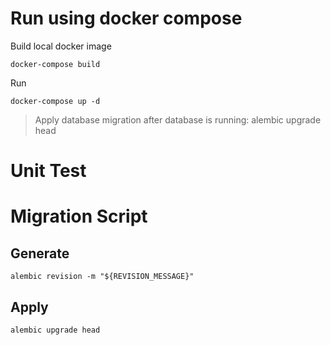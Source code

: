 # Run using docker compose

Build local docker image
```
docker-compose build
```

Run
```
docker-compose up -d
```

> Apply database migration after database is running: alembic upgrade head

# Unit Test

# Migration Script

## Generate
```
alembic revision -m "${REVISION_MESSAGE}"
```

## Apply
```
alembic upgrade head
```